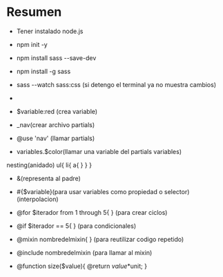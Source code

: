 # Resumen

- Tener instalado node.js
- npm init -y
- npm install sass --save-dev
- npm install -g sass
- sass --watch sass:css (si detengo el terminal ya no muestra cambios)
- <link rel="stylesheet" href="./css/style.css">

- $variable:red (crea variable)

- _nav(crear archivo partials)

- @use 'nav' (llamar partials)

- variables.$color(llamar una variable del partials variables)

nesting(anidado)
ul{
    li{
        a{
        }
    }
}

- &(representa al padre)

- #{$variable}(para usar variables como propiedad o selector)(interpolacion)

- @for $iterador from 1 through 5{ } (para crear ciclos)

- @if $iterador == 5{ } (para condicionales)

- @mixin nombredelmixin{ } (para reutilizar codigo repetido)

- @include nombredelmixin (para llamar al mixin)

- @function size($value){
    @return $value*$unit;
}
